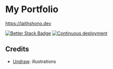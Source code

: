 # My Portfolio
https://laithshono.dev

[![Better Stack Badge](https://uptime.betterstack.com/status-badges/v1/monitor/qail.svg)](https://uptime.betterstack.com/?utm_source=status_badge)
[![Continuous deployment](https://github.com/ElforL/ElforL.github.io/actions/workflows/cd.yaml/badge.svg)](https://github.com/ElforL/ElforL.github.io/actions/workflows/cd.yaml)


## Credits
- [Undraw](https://undraw.co/): illustrations
